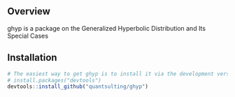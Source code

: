 
<!-- README.md is generated from README.Rmd. Please edit that file -->

## Overview

ghyp is a package on the Generalized Hyperbolic Distribution and Its
Special Cases

## Installation

``` r
# The easiest way to get ghyp is to install it via the development version from GitHub:
# install.packages("devtools")
devtools::install_github("quantsulting/ghyp")
```
